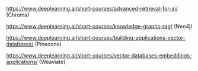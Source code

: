 https://www.deeplearning.ai/short-courses/advanced-retrieval-for-ai/ (Chroma)  

https://www.deeplearning.ai/short-courses/knowledge-graphs-rag/ (Neo4j)  

https://www.deeplearning.ai/short-courses/building-applications-vector-databases/ (Pinecone)  

https://www.deeplearning.ai/short-courses/vector-databases-embeddings-applications/ (Weaviate)  
